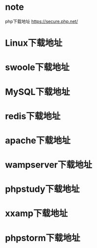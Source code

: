 # note
 php下载地址 https://secure.php.net/
# Linux下载地址 
# swoole下载地址
# MySQL下载地址
# redis下载地址
# apache下载地址
# wampserver下载地址
# phpstudy下载地址
# xxamp下载地址
# phpstorm下载地址
